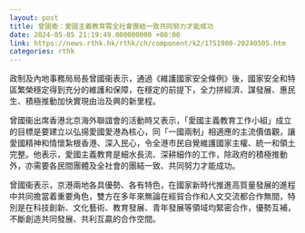 ```yaml
---
layout: post
title: 曾國衞：愛國主義教育需全社會團結一致共同努力才能成功
date: 2024-05-05 21:19:49.000000000 +08:00
link: https://news.rthk.hk/rthk/ch/component/k2/1751900-20240505.htm
categories: rthk
---
```


政制及內地事務局局長曾國衞表示，通過《維護國家安全條例》後，國家安全和特區繁榮穩定得到充分的維護和保障，在穩定的前提下，全力拼經濟、謀發展、惠民生、積極推動加快實現由治及興的新里程。

曾國衞出席香港北京海外聯誼會的活動時又表示，「愛國主義教育工作小組」成立的目標是要建立以弘揚愛國愛港為核心，同「一國兩制」相適應的主流價值觀，讓愛國精神和情懷紮根香港、深入民心，令全港市民自覺維護國家主權、統一和領土完整。他表示，愛國主義教育是細水長流、深耕細作的工作，除政府的積極推動外，亦需要各民間團體及全社會的團結一致、共同努力才能成功。

曾國衞表示，京港兩地各具優勢、各有特色，在國家新時代推進高質量發展的進程中共同擔當着重要角色，雙方在多年來無論在經貿合作和人文交流都合作無間，特別是在科技創新、文化藝術、教育發展、青年發展等領域均緊密合作，優勢互補，不斷創造共同發展、共利互贏的合作空間。
